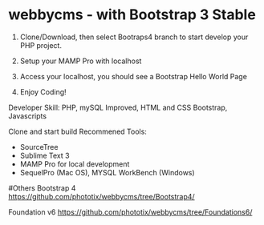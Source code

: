 # webbycms - with Bootstrap 3 Stable

1) Clone/Download, then select Bootraps4 branch to start develop your PHP project.

2) Setup your MAMP Pro with localhost

3) Access your localhost, you should see a Bootstrap Hello World Page

4) Enjoy Coding!

Developer Skill: PHP, mySQL Improved, HTML and CSS Bootstrap, Javascripts

Clone and start build
Recommened Tools:
- SourceTree
- Sublime Text 3
- MAMP Pro for local development
- SequelPro (Mac OS), MYSQL WorkBench (Windows)

#Others
Bootstrap 4
https://github.com/phototix/webbycms/tree/Bootstrap4/

Foundation v6
https://github.com/phototix/webbycms/tree/Foundations6/
